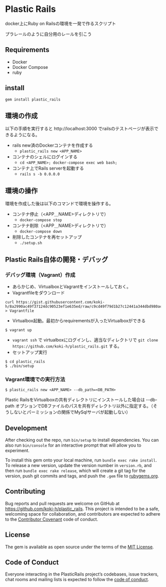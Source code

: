 # Plastic Rails
docker上にRuby on Railsの環境を一発で作るスクリプト

プラレールのように自分用のレールを引こう

## Requirements
- Docker
- Docker Compose
- ruby

## install 

```
gem install plastic_rails
```

## 環境の作成
以下の手順を実行すると http://localhost:3000 でrailsのテストページが表示できるようになる。

- rails new済のDockerコンテナを作成する
  - `plastic_rails new <APP_NAME>`
- コンテナのシェルにログインする
  -  `cd <APP_NAME>; docker-compose exec web bash; `
- コンテナ上でRails serverを起動する
  - `rails s -b 0.0.0.0`

## 環境の操作
環境を作成した後は以下のコマンドで環境を操作する。

- コンテナ停止（<APP＿NAME>ディレクトリで）
  -  `docker-compose stop`
- コンテナ削除（<APP＿NAME>ディレクトリで）
  -  `docker-compose down`
- 削除したコンテナを再セットアップ
  -  `./setup.sh`

## Plastic Rails自体の開発・デバッグ
### デバッグ環境（Vagrant）作成
- あらかじめ、VirtualboxとVagrantをインストールしておく。
- Vagrantfileをダウンロード
```
curl https://gist.githubusercontent.com/koki-h/8a2990ac49f37124dc90523ef1e635ed/raw/c9cd49f79d1b27c12441a344dbd980ac71e9aacc/Vagrantfile > Vagrantfile
```
- Virtualbox起動。最初からrequirementsが入ったVirtualboxができる
```
$ vagrant up 
```
- `vagrant ssh` で virtualboxにログインし、適当なディレクトリで `git clone https://github.com/koki-h/plastic_rails.git` する。
- セットアップ実行
```
$ cd plastic_rails
$ ./bin/setup
```


### Vagrant環境での実行方法
```
$ plastic_rails new <APP_NAME> --db_path=<DB_PATH>
```
Plastic RailsをVirtualboxの共有ディレクトリにインストールした場合は --db-path オプションでDBファイルのパスを共有ディレクトリ以外に指定する。（そうしないとパーミッションの関係でMySqlサーバが起動しない）

## Development

After checking out the repo, run `bin/setup` to install dependencies. You can also run `bin/console` for an interactive prompt that will allow you to experiment.

To install this gem onto your local machine, run `bundle exec rake install`. To release a new version, update the version number in `version.rb`, and then run `bundle exec rake release`, which will create a git tag for the version, push git commits and tags, and push the `.gem` file to [rubygems.org](https://rubygems.org).

## Contributing

Bug reports and pull requests are welcome on GitHub at https://github.com/koki-h/plastic_rails. This project is intended to be a safe, welcoming space for collaboration, and contributors are expected to adhere to the [Contributor Covenant](http://contributor-covenant.org) code of conduct.

## License

The gem is available as open source under the terms of the [MIT License](https://opensource.org/licenses/MIT).

## Code of Conduct

Everyone interacting in the PlasticRails project’s codebases, issue trackers, chat rooms and mailing lists is expected to follow the [code of conduct](https://github.com/koki-h/plastic_rails/blob/master/CODE_OF_CONDUCT.md).
